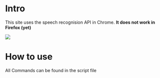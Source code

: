 # Intro
This site uses the speech recognision API in Chrome.
__It does not work in Firefox (yet)__

<img src="https://res.cloudinary.com/zimonh/image/upload/voice_example.gif">

# How to use
All Commands can be found in the script file
